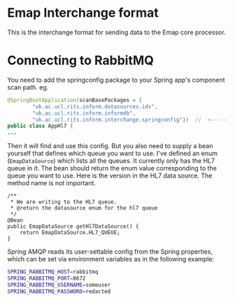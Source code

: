 # Emap Interchange format

This is the interchange format for sending data to the Emap core processor.

# Connecting to RabbitMQ

You need to add the springconfig package to your Spring app's component scan path. eg.

```java
@SpringBootApplication(scanBasePackages = {
        "uk.ac.ucl.rits.inform.datasources.ids",
        "uk.ac.ucl.rits.inform.informdb",
        "uk.ac.ucl.rits.inform.interchange.springconfig"})  //  <-------------------
public class AppHl7 {
...
```

Then it will find and use this config. But you also need to supply a bean yourself that defines which queue you want to use.
I've defined an enum (`EmapDataSource`) which lists all the queues. It currently only has the HL7 queue in it. The bean should return
the enum value corresponding to the queue you want to use. Here is the version in the HL7 data source. The method name is not important.

```
/**
 * We are writing to the HL7 queue.
 * @return the datasource enum for the hl7 queue
 */
@Bean
public EmapDataSource getHl7DataSource() {
    return EmapDataSource.HL7_QUEUE;
}
```

Spring AMQP reads its user-settable config from the Spring properties, which can be set via environment variables as in the following example:

```bash
SPRING_RABBITMQ_HOST=rabbitmq
SPRING_RABBITMQ_PORT=8672
SPRING_RABBITMQ_USERNAME=someuser
SPRING_RABBITMQ_PASSWORD=redacted
```
